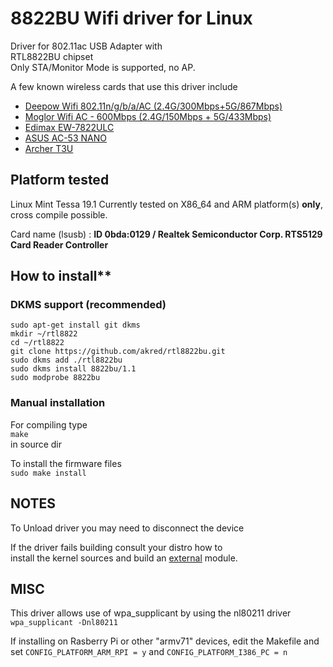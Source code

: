 # 8822BU Wifi driver for Linux

Driver for 802.11ac USB Adapter with  
RTL8822BU chipset  
Only STA/Monitor Mode is supported, no AP.  

A few known wireless cards that use this driver include 
* [Deepow Wifi 802.11n/g/b/a/AC (2.4G/300Mbps+5G/867Mbps)](https://www.amazon.fr/Dongle-Wifi-Adaptateur-Wireless-600Mbps/dp/B07NVJLPDD/ref=sr_1_5?keywords=Moglor&qid=1556401118&s=gateway&sr=8-5&th=1)
* [Moglor Wifi AC - 600Mbps (2.4G/150Mbps + 5G/433Mbps)](https://www.amazon.fr/Moglor-Adaptateur-600Mbps-150Mbps-Compatible/dp/B07C4JQZSP/ref=sr_1_2?__mk_fr_FR=%C3%85M%C3%85%C5%BD%C3%95%C3%91&keywords=Moglor&qid=1556720371&s=gateway&sr=8-2)
* [Edimax EW-7822ULC](http://us.edimax.com/edimax/merchandise/merchandise_detail/data/edimax/us/wireless_adapters_ac1200_dual-band/ew-7822ulc/)
* [ASUS AC-53 NANO](https://www.asus.com/Networking/USB-AC53-Nano/)
* [Archer T3U](https://www.tp-link.com/fr/home-networking/adapter/archer-t3u/)

## Platform tested

Linux Mint Tessa 19.1
Currently tested on X86_64 and ARM platform(s) **only**, cross compile possible.

Card name (lsusb) : **ID 0bda:0129 / Realtek Semiconductor Corp. RTS5129 Card Reader Controller**


## How to install**

### DKMS support (recommended)

```
sudo apt-get install git dkms
mkdir ~/rtl8822
cd ~/rtl8822
git clone https://github.com/akred/rtl8822bu.git
sudo dkms add ./rtl8822bu
sudo dkms install 8822bu/1.1
sudo modprobe 8822bu
```

### Manual installation

For compiling type  
`make`  
in source dir  

To install the firmware files  
`sudo make install`


## NOTES

To Unload driver you may need to disconnect the device  

If the driver fails building consult your distro how to  
install the kernel sources and build an <u>external</u> module.

## MISC

This driver allows use of wpa_supplicant by using the nl80211 driver
`wpa_supplicant -Dnl80211`

If installing on Rasberry Pi or other "armv71" devices, edit the Makefile and set `CONFIG_PLATFORM_ARM_RPI = y` and `CONFIG_PLATFORM_I386_PC = n`
